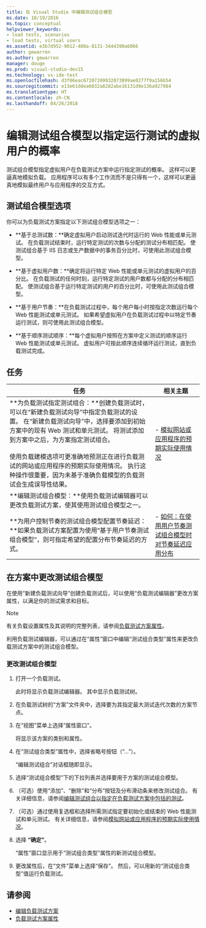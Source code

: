 ```yaml
---
title: 在 Visual Studio 中编辑测试组合模型
ms.date: 10/19/2016
ms.topic: conceptual
helpviewer_keywords:
- load tests, scenarios
- load tests, virtual users
ms.assetid: e3b7d952-9012-400a-8131-3444390a6066
author: gewarren
ms.author: gewarren
manager: douge
ms.prod: visual-studio-dev15
ms.technology: vs-ide-test
ms.openlocfilehash: d3f06eac67207209932073899ae0277f9a156b54
ms.sourcegitcommit: e13e61ddea6032a8282abe16131d9e136a927984
ms.translationtype: HT
ms.contentlocale: zh-CN
ms.lasthandoff: 04/26/2018
---
```

# <a name="edit-text-mix-models-to-specify-the-probability-of-a-virtual-user-running-a-test"></a>编辑测试组合模型以指定运行测试的虚拟用户的概率

测试组合模型指定虚拟用户在负载测试方案中运行指定测试的概率。 这样可以更逼真地模拟负载。 应用程序可以有多个工作流而不是只得有一个，这样可以更逼真地模拟最终用户与应用程序的交互方式。

## <a name="test-mix-model-options"></a>测试组合模型选项
 你可以为负载测试方案指定以下测试组合模型选项之一：

-   **基于总测试数：**确定虚拟用户启动测试迭代时运行的 Web 性能或单元测试。 在负载测试结束时，运行特定测试的次数与分配的测试分布相匹配。 使测试组合基于 IIS 日志或生产数据中的事务百分比时，可使用此测试组合模型。

-   **基于虚拟用户数：**确定将运行特定 Web 性能或单元测试的虚拟用户的百分比。 在负载测试的任何时刻，运行特定测试的用户数都与分配的分布相匹配。 使测试组合基于运行特定测试的用户的百分比时，可使用此测试组合模型。

-   **基于用户节奏：**在负载测试过程中，每个用户每小时按指定次数运行每个 Web 性能测试或单元测试。 如果希望虚拟用户在负载测试过程中以特定节奏运行测试，则可使用此测试组合模型。

-   **基于顺序测试顺序：**每个虚拟用户按照在方案中定义测试的顺序运行 Web 性能测试或单元测试。 虚拟用户可按此顺序连续循环运行测试，直到负载测试完成。

## <a name="tasks"></a>任务

|任务|相关主题|
|-----------|-----------------------|
|**为负载测试指定测试组合：**创建负载测试时，可以在“新建负载测试向导”中指定负载测试的设置。 在“新建负载测试向导”中，选择要添加到初始方案中的现有 Web 测试和单元测试。 将测试添加到方案中之后，为方案指定测试组合。<br /><br /> 使用负载建模选项可更准确地预测正在进行负载测试的网站或应用程序的预期实际使用情况。 执行这种操作很重要，因为未基于准确负载模型的负载测试会生成误导性结果。|-   [模拟网站或应用程序的预期实际使用情况](../test/emulate-real-world-usage-of-a-web-site-in-a-load-test-using-test-mix-models.md)|
|**编辑测试组合模型：**使用负载测试编辑器可以更改负载测试方案，使其使用测试组合模型之一。||
|**为用户控制节奏的测试组合模型配置节奏延迟：**如果负载测试方案配置为使用“基于用户节奏测试组合模型”，则可指定希望的配置分布节奏延迟的方式。|-   [如何：在使用用户节奏测试组合模型时对节奏延迟应用分布](../test/how-to-apply-distribution-to-pacing-delay-when-using-a-user-pace-test-mix-model.md)|

## <a name="change-the-test-mix-model-in-a-scenario"></a>在方案中更改测试组合模型

在使用“新建负载测试向导”创建负载测试后，可以使用“负载测试编辑器”更改方案属性，以满足你的测试需求和目标。

> [!NOTE]
> 有关负载设置属性及其说明的完整列表，请参阅[负载测试方案属性](../test/load-test-scenario-properties.md)。

利用负载测试编辑器，可以通过在“属性”窗口中编辑“测试组合类型”属性来更改负载测试方案中的测试组合模型。

### <a name="to-change-the-test-mix-model"></a>更改测试组合模型

1.  打开一个负载测试。

     此时将显示负载测试编辑器。 其中显示负载测试树。

2.  在负载测试树的“方案”文件夹中，选择要为其指定最大测试迭代次数的方案节点。

3.  在“视图”菜单上选择“属性窗口”。

     将显示该方案的类别和属性。

4.  在“测试组合类型”属性中，选择省略号按钮（“…”）。

     “编辑测试组合”对话框随即显示。

5.  选择“测试组合模型”下的下拉列表并选择要用于方案的测试组合模型。

6.  （可选）使用“添加”、“删除”和“分布”按钮及分布滑动条来修改测试组合。 有关详细信息，请参阅[编辑测试组合以指定在负载测试方案中包括的测试](../test/edit-the-test-mix-to-specify-which-web-browsers-types-in-a-load-test-scenario.md)。

7.  （可选）通过使用复选框和选择所需测试指定要初始化或结束的 Web 性能测试和单元测试。 有关详细信息，请参阅[模拟网站或应用程序的预期实际使用情况](../test/emulate-real-world-usage-of-a-web-site-in-a-load-test-using-test-mix-models.md)。

8.  选择 **“确定”**。

     “属性”窗口显示用于“测试组合类型”属性的新测试组合模型。

9. 更改属性后，在“文件”菜单上选择“保存”。 然后，可以用新的“测试组合类型”值运行负载测试。

## <a name="see-also"></a>请参阅

- [编辑负载测试方案](../test/edit-load-test-scenarios.md)
- [负载测试方案属性](../test/load-test-scenario-properties.md)